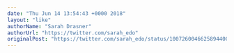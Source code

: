 ```yaml
---
date: "Thu Jun 14 13:54:43 +0000 2018"
layout: "like"
authorName: "Sarah Drasner"
authorUrl: "https://twitter.com/sarah_edo"
originalPost: "https://twitter.com/sarah_edo/status/1007260046625894400"
---
```

